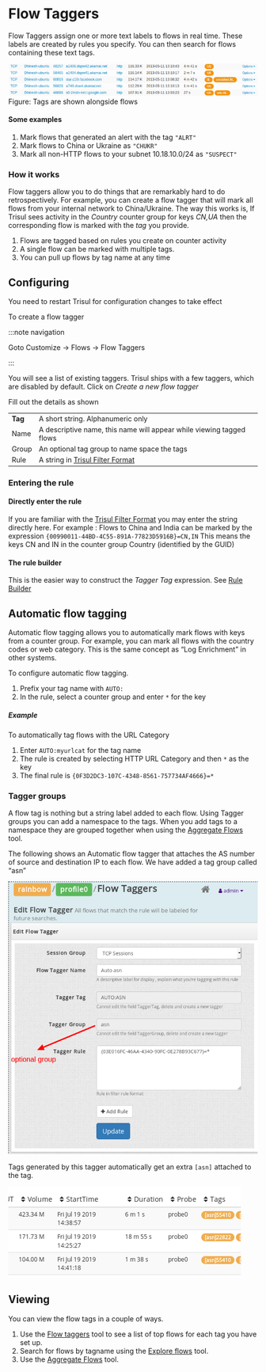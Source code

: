 # Flow Taggers

Flow Taggers assign one or more text labels to flows in real time. These
labels are created by rules you specify. You can then search for flows
containing these text tags.

![](images/tagger1.png)  
Figure: Tags are shown alongside flows

#### Some examples

1. Mark flows that generated an alert with the tag `"ALRT"`
2. Mark flows to China or Ukraine as `"CHUKR"`
3. Mark all non-HTTP flows to your subnet 10.18.10.0/24 as `"SUSPECT"`

### How it works

Flow taggers allow you to do things that are remarkably hard to do
retrospectively. For example, you can create a flow tagger that will
mark all flows from your internal network to China/Ukraine. The way this
works is, If Trisul sees activity in the *Country* counter group for
keys *CN,UA* then the corresponding flow is marked with the *tag* you
provide.

1. Flows are tagged based on rules you create on counter activity
2. A single flow can be marked with multiple tags.
3. You can pull up flows by tag name at any time

## Configuring

You need to restart Trisul for configuration changes to take effect

To create a flow tagger

:::note navigation

Goto Customize -\> Flows -\> Flow Taggers

:::

You will see a list of existing taggers. Trisul ships with a few
taggers, which are disabled by default. Click on *Create a new flow
tagger*

Fill out the details as shown

|         |                                                                         |
| ------- | ----------------------------------------------------------------------- |
| **Tag** | A short string. Alphanumeric only                                       |
| Name    | A descriptive name, this name will appear while viewing tagged flows    |
| Group   | An optional tag group to name space the tags                            |
| Rule    | A string in [Trisul Filter Format](/docs/ref/trisul_filter_format.html) |

### Entering the rule

#### Directly enter the rule

If you are familiar with the [Trisul Filter Format](/docs/ref/trisul_filter_format.html) you may enter the string
directly here. For example : Flows to China and India can be marked by
the expression `{00990011-44BD-4C55-891A-77823D5916B}=CN,IN` This means
the keys CN and IN in the counter group Country (identified by the GUID)

#### The rule builder

This is the easier way to construct the *Tagger Tag* expression. See
[Rule Builder](/docs/ug/tools/rule_builder.html)

## Automatic flow tagging

Automatic flow tagging allows you to automatically mark flows with keys
from a counter group. For example, you can mark all flows with the
country codes or web category. This is the same concept as “Log
Enrichment” in other systems.

To configure automatic flow tagging.

1. Prefix your tag name with `AUTO:`
2. In the rule, select a counter group and enter `*` for the key

##### Example

To automatically tag flows with the URL Category

1. Enter `AUTO:myurlcat` for the tag name
2. The rule is created by selecting HTTP URL Category and then `*` as
   the key
3. The final rule is `{0F3D2DC3-107C-4348-8561-757734AF4666}=*`

### Tagger groups

A flow tag is nothing but a string label added to each flow. Using
Tagger groups you can add a namespace to the tags. When you add tags to
a namespace they are grouped together when using the [Aggregate
Flows](/docs/ug/tools/aggregate_flows.html) tool.

The following shows an Automatic flow tagger that attaches the AS number
of source and destination IP to each flow. We have added a tag group
called “asn”

![](images/tag-group.png)

Tags generated by this tagger automatically get an extra `[asn]`
attached to the tag.

![](images/tag-group2.png)

## Viewing

You can view the flow tags in a couple of ways.

1. Use the [Flow taggers](/docs/ug/tools/flow_tagger.html) tool to see
   a list of top flows for each tag you have set up.
2. Search for flows by tagname using the [Explore
   flows](/docs/ug/tools/explore_flows.html) tool.
3. Use the [Aggregate Flows](/docs/ug/tools/aggregate_flows.html) tool.
